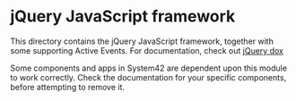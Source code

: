 jQuery JavaScript framework
===============

This directory contains the jQuery JavaScript framework, together with some supporting Active Events.
For documentation, check out [jQuery dox](https://jquery.com/)

Some components and apps in System42 are dependent upon this module to work correctly. Check the documentation
for your specific components, before attempting to remove it.


